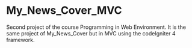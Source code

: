 # My_News_Cover_MVC
Second project of the course Programming in Web Environment. It is the same project of My_News_Cover but in MVC using the codeIgniter 4 framework. 

